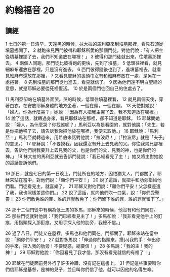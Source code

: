 # 約翰福音 20

## 讀經

1 七日的第一日清早，天還黑的時候，抹大拉的馬利亞來到墳墓那裡，看見石頭從墳墓挪開了， 2 就跑來見西門彼得和耶穌所愛的那個門徒，對他們說：「有人把主從墳墓裡挪了去，我們不知道放在哪裡！」 3 彼得和那門徒就出來，往墳墓那裡去。 4 兩個人同跑，那門徒比彼得跑的更快，先到了墳墓， 5 低頭往裡看，就見細麻布還放在那裡，只是沒有進去。 6 西門彼得隨後也到了，進墳墓裡去，就看見細麻布還放在那裡， 7 又看見耶穌的裹頭巾沒有和細麻布放在一處，是另在一處捲著。 8 先到墳墓的那門徒也進去，看見就信了。 9 因為他們還不明白聖經的意思，就是耶穌必要從死裡復活。 10 於是兩個門徒回自己的住處去了。

11 馬利亞卻站在墳墓外面哭。哭的時候，低頭往墳墓裡看， 12 就見兩個天使，穿著白衣，在安放耶穌身體的地方坐著，一個在頭，一個在腳。 13 天使對她說：「婦人，你為什麼哭？」她說：「因為有人把我主挪了去，我不知道放在哪裡。」 14 說了這話，就轉過身來，看見耶穌站在那裡，卻不知道是耶穌。 15 耶穌問她說：「婦人，為什麼哭？你找誰呢？」馬利亞以為是看園的，就對他說：「先生，若是你把他移了去，請告訴我你把他放在哪裡，我便去取他。」 16 耶穌說：「馬利亞！」馬利亞就轉過來，用希伯來話對他說：「拉波尼！」（「拉波尼」就是「夫子」的意思。） 17 耶穌說：「不要摸我，因我還沒有升上去見我的父。你往我弟兄那裡去，告訴他們說我要升上去見我的父，也是你們的父，見我的神，也是你們的神。」 18 抹大拉的馬利亞就去告訴門徒說：「我已經看見了主！」她又將主對她說的這話告訴他們。

19 那日，就是七日的第一日晚上，門徒所在的地方，因怕猶太人，門都關了。耶穌來站在當中，對他們說：「願你們平安！」 20 說了這話，就把手和肋旁指給他們看。門徒看見主，就喜樂了。 21 耶穌又對他們說：「願你們平安！父怎樣差遣了我，我也照樣差遣你們。」 22 說了這話，就向他們吹一口氣，說：「你們受聖靈！ 23 你們赦免誰的罪，誰的罪就赦免了；你們留下誰的罪，誰的罪就留下了。」

24 那十二個門徒中有稱為低土馬的多馬，耶穌來的時候，他沒有和他們同在。 25 那些門徒就對他說：「我們已經看見主了！」多馬卻說：「我非看見他手上的釘痕，用指頭探入那釘痕，又用手探入他的肋旁，我總不信。」

26 過了八日，門徒又在屋裡，多馬也和他們同在。門都關了，耶穌來站在當中說：「願你們平安！」 27 就對多馬說：「伸過你的指頭來，摸[a]我的手！伸出你的手來，探入我的肋旁！不要疑惑，總要信！」 28 多馬說：「我的主！我的神！」 29 耶穌對他說：「你因看見了我才信，那沒有看見就信的有福了！」

30 耶穌在門徒面前另外行了許多神蹟，沒有記在這書上。 31 但記這些事要叫你們信耶穌是基督，是神的兒子，並且叫你們信了他，就可以因他的名得生命。
